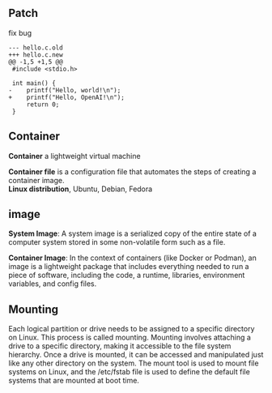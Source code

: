 ## Patch
fix bug
```
--- hello.c.old
+++ hello.c.new
@@ -1,5 +1,5 @@
 #include <stdio.h>

 int main() {
-    printf("Hello, world!\n");
+    printf("Hello, OpenAI!\n");
     return 0;
 }

```

## Container
**Container** a lightweight virtual machine 

**Container file** is a configuration file that automates the steps of creating a container image.  
**Linux distribution**, Ubuntu, Debian, Fedora


## image

**System Image**: A system image is a serialized copy of the entire state of a computer system stored in some non-volatile form such as a file.

**Container Image**: In the context of containers (like Docker or Podman), an image is a lightweight package that includes everything needed to run a piece of software, including the code, a runtime, libraries, environment variables, and config files.

## Mounting
Each logical partition or drive needs to be assigned to a specific directory on Linux. This process is called mounting. Mounting involves attaching a drive to a specific directory, making it accessible to the file system hierarchy. Once a drive is mounted, it can be accessed and manipulated just like any other directory on the system. The mount tool is used to mount file systems on Linux, and the /etc/fstab file is used to define the default file systems that are mounted at boot time.